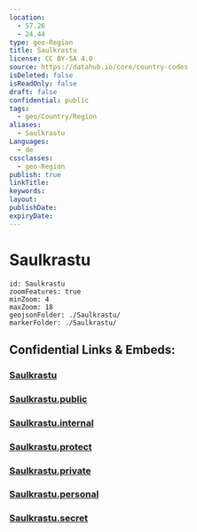```yaml
---
location:
  - 57.26
  - 24.44
type: geo-Region
title: Saulkrastu
license: CC BY-SA 4.0
source: https://datahub.io/core/country-codes
isDeleted: false
isReadOnly: false
draft: false
confidential: public
tags:
  - geo/Country/Region
aliases:
  - Saulkrastu
Languages:
  - de
cssclasses:
  - geo-Region
publish: true
linkTitle:
keywords:
layout:
publishDate:
expiryDate:
---
```


# Saulkrastu

```leaflet
id: Saulkrastu
zoomFeatures: true 
minZoom: 4 
maxZoom: 18
geojsonFolder: ./Saulkrastu/
markerFolder: ./Saulkrastu/
```


## Confidential Links & Embeds: 

### [Saulkrastu](/_Standards/Earth/Continent/Europe/Europe~North/Latvia/Counties/Saulkrastu.md) 

### [Saulkrastu.public](/_public/Earth/Continent/Europe/Europe~North/Latvia/Counties/Saulkrastu.public.md) 

### [Saulkrastu.internal](/_internal/Earth/Continent/Europe/Europe~North/Latvia/Counties/Saulkrastu.internal.md) 

### [Saulkrastu.protect](/_protect/Earth/Continent/Europe/Europe~North/Latvia/Counties/Saulkrastu.protect.md) 

### [Saulkrastu.private](/_private/Earth/Continent/Europe/Europe~North/Latvia/Counties/Saulkrastu.private.md) 

### [Saulkrastu.personal](/_personal/Earth/Continent/Europe/Europe~North/Latvia/Counties/Saulkrastu.personal.md) 

### [Saulkrastu.secret](/_secret/Earth/Continent/Europe/Europe~North/Latvia/Counties/Saulkrastu.secret.md)

